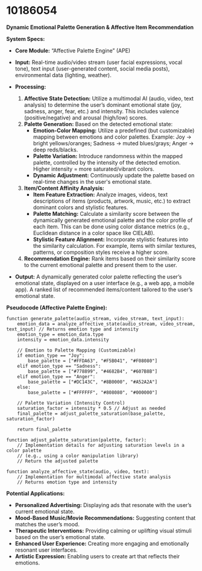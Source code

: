 # 10186054

**Dynamic Emotional Palette Generation & Affective Item Recommendation**

**System Specs:**

*   **Core Module:** “Affective Palette Engine” (APE)
*   **Input:** Real-time audio/video stream (user facial expressions, vocal tone), text input (user-generated content, social media posts), environmental data (lighting, weather).
*   **Processing:**
    1.  **Affective State Detection:** Utilize a multimodal AI (audio, video, text analysis) to determine the user’s dominant emotional state (joy, sadness, anger, fear, etc.) and intensity. This includes valence (positive/negative) and arousal (high/low) scores.
    2.  **Palette Generation:** Based on the detected emotional state:
        *   **Emotion-Color Mapping:** Utilize a predefined (but customizable) mapping between emotions and color palettes. Example: Joy -> bright yellows/oranges; Sadness -> muted blues/grays; Anger -> deep reds/blacks.
        *   **Palette Variation:** Introduce randomness within the mapped palette, controlled by the intensity of the detected emotion. Higher intensity = more saturated/vibrant colors.
        *   **Dynamic Adjustment:** Continuously update the palette based on real-time changes in the user's emotional state.
    3.  **Item/Content Affinity Analysis:**
        *   **Item Feature Extraction:** Analyze images, videos, text descriptions of items (products, artwork, music, etc.) to extract dominant colors and stylistic features.
        *   **Palette Matching:** Calculate a similarity score between the dynamically generated emotional palette and the color profile of each item. This can be done using color distance metrics (e.g., Euclidean distance in a color space like CIELAB).
        *   **Stylistic Feature Alignment:** Incorporate stylistic features into the similarity calculation. For example, items with similar textures, patterns, or composition styles receive a higher score.
    4.  **Recommendation Engine:** Rank items based on their similarity score to the current emotional palette and present them to the user.

*   **Output:** A dynamically generated color palette reflecting the user’s emotional state, displayed on a user interface (e.g., a web app, a mobile app). A ranked list of recommended items/content tailored to the user’s emotional state.

**Pseudocode (Affective Palette Engine):**

```
function generate_palette(audio_stream, video_stream, text_input):
    emotion_data = analyze_affective_state(audio_stream, video_stream, text_input) // Returns emotion type and intensity
    emotion_type = emotion_data.type
    intensity = emotion_data.intensity

    // Emotion to Palette Mapping (Customizable)
    if emotion_type == "Joy":
        base_palette = ["#FFDA63", "#F5B041", "#F08080"]
    elif emotion_type == "Sadness":
        base_palette = ["#778899", "#4682B4", "#607B8B"]
    elif emotion_type == "Anger":
        base_palette = ["#DC143C", "#8B0000", "#A52A2A"]
    else:
        base_palette = ["#FFFFFF", "#808080", "#000000"]

    // Palette Variation (Intensity Control)
    saturation_factor = intensity * 0.5 // Adjust as needed
    final_palette = adjust_palette_saturation(base_palette, saturation_factor)

    return final_palette

function adjust_palette_saturation(palette, factor):
    // Implementation details for adjusting saturation levels in a color palette
    // (e.g., using a color manipulation library)
    // Return the adjusted palette

function analyze_affective_state(audio, video, text):
    // Implementation for multimodal affective state analysis
    // Returns emotion type and intensity
```

**Potential Applications:**

*   **Personalized Advertising:** Displaying ads that resonate with the user’s current emotional state.
*   **Mood-Based Music/Movie Recommendations:** Suggesting content that matches the user’s mood.
*   **Therapeutic Interventions:** Providing calming or uplifting visual stimuli based on the user’s emotional state.
*   **Enhanced User Experience:** Creating more engaging and emotionally resonant user interfaces.
*   **Artistic Expression:** Enabling users to create art that reflects their emotions.